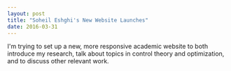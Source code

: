 ```yaml
---
layout: post
title: "Soheil Eshghi's New Website Launches"
date: 2016-03-31
---
```


I'm trying to set up a new, more responsive academic website to both introduce my research, talk about topics in control theory and optimization, and to discuss other relevant work.
